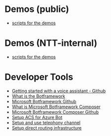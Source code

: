 # Demos (public)
[]()
- [scripts for the demos](https://assistantbuilders.github.io/awesome-conversational-ai/demoscripts/)[]()
# Demos (NTT-internal)
[]()
- [scripts for the demos](https://assistantbuilders.github.io/awesome-conversational-ai/ntt-demoscripts/)
# Developer Tools
- [Getting started with a voice assistant - Github](https://github.com/assistantbuilders/ABVoiceAssistant)
- [What is the Botframework](https://docs.microsoft.com/en-gb/azure/bot-service/bot-service-overview?view=azure-bot-service-4.0)
- [Microsoft Botframework Github](https://github.com/Microsoft/botframework-sdk)
- [What is Microsoft Botframework Composer](https://docs.microsoft.com/en-us/composer/introduction?tabs=v2x)
- [Microsoft Botframework Composer Github](https://github.com/microsoft/BotFramework-Composer)
- [Setup ACS for Azure Bot](https://docs.microsoft.com/en-us/azure/communication-services/quickstarts/telephony-sms/get-phone-number?pivots=platform-azp)
- [Setup and use telephony channel](https://github.com/microsoft/botframework-telephony/blob/main/README.md)
- [Setup direct routing infrastructure](https://docs.microsoft.com/en-us/azure/communication-services/concepts/telephony-sms/direct-routing-infrastructure)
